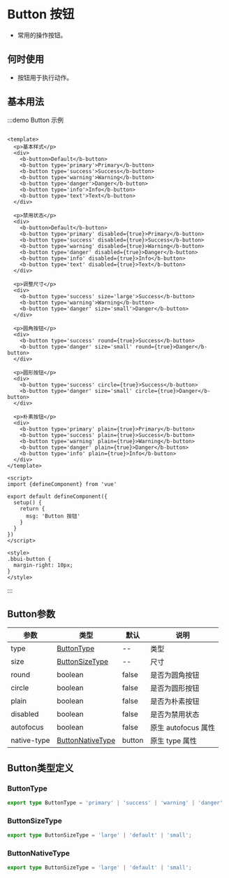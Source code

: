 <!--
 * @Author: ThreeFire1 thricefice@gmail.com
 * @Date: 2023-02-14 13:27:48
 * @LastEditors: ThreeFire1 thricefice@gmail.com
 * @LastEditTime: 2023-02-14 14:10:39
 * @FilePath: \BitBounceFE-UI\packages\bb-ui\docs\components\button\index.md
 * @Description: 这是默认设置,请设置`customMade`, 打开koroFileHeader查看配置 进行设置: https://github.com/OBKoro1/koro1FileHeader/wiki/%E9%85%8D%E7%BD%AE
-->


# Button 按钮

+ 常用的操作按钮。

## 何时使用

+ 按钮用于执行动作。

## 基本用法

:::demo Button 示例

```vue

<template>
  <p>基本样式</p>
  <div>
    <b-button>Default</b-button>
    <b-button type='primary'>Primary</b-button>
    <b-button type='success'>Success</b-button>
    <b-button type='warning'>Warning</b-button>
    <b-button type='danger'>Danger</b-button>
    <b-button type='info'>Info</b-button>
    <b-button type='text'>Text</b-button>
  </div>

  <p>禁用状态</p>
  <div>
    <b-button>Default</b-button>
    <b-button type='primary' disabled={true}>Primary</b-button>
    <b-button type='success' disabled={true}>Success</b-button>
    <b-button type='warning' disabled={true}>Warning</b-button>
    <b-button type='danger' disabled={true}>Danger</b-button>
    <b-button type='info' disabled={true}>Info</b-button>
    <b-button type='text' disabled={true}>Text</b-button>
  </div>

  <p>调整尺寸</p>
  <div>
    <b-button type='success' size='large'>Success</b-button>
    <b-button type='warning'>Warning</b-button>
    <b-button type='danger' size='small'>Danger</b-button>
  </div>

  <p>圆角按钮</p>
  <div>
    <b-button type='success' round={true}>Success</b-button>
    <b-button type='danger' size='small' round={true}>Danger</b-button>
  </div>

  <p>圆形按钮</p>
  <div>
    <b-button type='success' circle={true}>Success</b-button>
    <b-button type='danger' size='small' circle={true}>Danger</b-button>
  </div>

  <p>朴素按钮</p>
  <div>
    <b-button type='primary' plain={true}>Primary</b-button>
    <b-button type='success' plain={true}>Success</b-button>
    <b-button type='warning' plain={true}>Warning</b-button>
    <b-button type='danger' plain={true}>Danger</b-button>
    <b-button type='info' plain={true}>Info</b-button>
  </div>
</template>

<script>
import {defineComponent} from 'vue'

export default defineComponent({
  setup() {
    return {
      msg: 'Button 按钮'
    }
  }
})
</script>

<style>
.bbui-button {
  margin-right: 10px;
}
</style>
```

:::

## Button参数

| 参数 | 类型                                    | 默认 | 说明 |
| ---- |---------------------------------------| ---- | ---- |
| type | [ButtonType](#buttontype)             | -- | 类型 |
| size | [ButtonSizeType](#buttonsizetype)     | -- | 尺寸 |
| round | boolean                               | false | 是否为圆角按钮 |
| circle | boolean                               | false | 是否为圆形按钮 |
| plain | boolean                               | false | 是否为朴素按钮 |
| disabled | boolean                               | false | 是否为禁用状态 |
| autofocus | boolean                               | false | 原生 autofocus 属性 |
| native-type | [ButtonNativeType](#buttonnativetype) | button | 原生 type 属性 |

## Button类型定义

### ButtonType

```ts
export type ButtonType = 'primary' | 'success' | 'warning' | 'danger' | 'info' | 'text';
```

### ButtonSizeType

```ts
export type ButtonSizeType = 'large' | 'default' | 'small';
```

### ButtonNativeType

```ts
export type ButtonSizeType = 'large' | 'default' | 'small';
```

